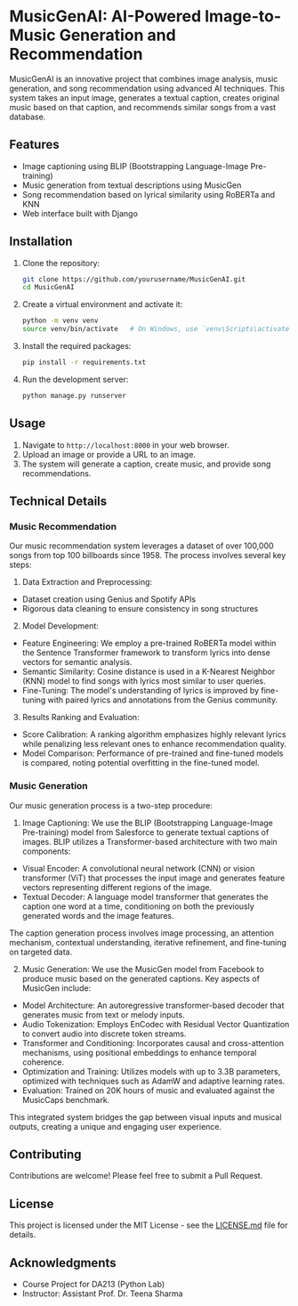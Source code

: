 # MusicGenAI: AI-Powered Image-to-Music Generation and Recommendation

MusicGenAI is an innovative project that combines image analysis, music generation, and song recommendation using advanced AI techniques. This system takes an input image, generates a textual caption, creates original music based on that caption, and recommends similar songs from a vast database.

## Features

- Image captioning using BLIP (Bootstrapping Language-Image Pre-training)
- Music generation from textual descriptions using MusicGen
- Song recommendation based on lyrical similarity using RoBERTa and KNN
- Web interface built with Django

## Installation

1. Clone the repository:
   ```sh
   git clone https://github.com/yourusername/MusicGenAI.git
   cd MusicGenAI
2. Create a virtual environment and activate it:
   ```sh
   python -m venv venv
   source venv/bin/activate   # On Windows, use `venv\Scripts\activate`
4. Install the required packages:
   ```sh
   pip install -r requirements.txt
6. Run the development server:
   ```sh
   python manage.py runserver
## Usage

1. Navigate to `http://localhost:8000` in your web browser.
2. Upload an image or provide a URL to an image.
3. The system will generate a caption, create music, and provide song recommendations.

## Technical Details

### Music Recommendation

Our music recommendation system leverages a dataset of over 100,000 songs from top 100 billboards since 1958. The process involves several key steps:

1. Data Extraction and Preprocessing:
- Dataset creation using Genius and Spotify APIs
- Rigorous data cleaning to ensure consistency in song structures

2. Model Development:
- Feature Engineering: We employ a pre-trained RoBERTa model within the Sentence Transformer framework to transform lyrics into dense vectors for semantic analysis.
- Semantic Similarity: Cosine distance is used in a K-Nearest Neighbor (KNN) model to find songs with lyrics most similar to user queries.
- Fine-Tuning: The model's understanding of lyrics is improved by fine-tuning with paired lyrics and annotations from the Genius community.

3. Results Ranking and Evaluation:
- Score Calibration: A ranking algorithm emphasizes highly relevant lyrics while penalizing less relevant ones to enhance recommendation quality.
- Model Comparison: Performance of pre-trained and fine-tuned models is compared, noting potential overfitting in the fine-tuned model.

### Music Generation

Our music generation process is a two-step procedure:

1. Image Captioning:
We use the BLIP (Bootstrapping Language-Image Pre-training) model from Salesforce to generate textual captions of images. BLIP utilizes a Transformer-based architecture with two main components:
- Visual Encoder: A convolutional neural network (CNN) or vision transformer (ViT) that processes the input image and generates feature vectors representing different regions of the image.
- Textual Decoder: A language model transformer that generates the caption one word at a time, conditioning on both the previously generated words and the image features.

The caption generation process involves image processing, an attention mechanism, contextual understanding, iterative refinement, and fine-tuning on targeted data.

2. Music Generation:
We use the MusicGen model from Facebook to produce music based on the generated captions. Key aspects of MusicGen include:
- Model Architecture: An autoregressive transformer-based decoder that generates music from text or melody inputs.
- Audio Tokenization: Employs EnCodec with Residual Vector Quantization to convert audio into discrete token streams.
- Transformer and Conditioning: Incorporates causal and cross-attention mechanisms, using positional embeddings to enhance temporal coherence.
- Optimization and Training: Utilizes models with up to 3.3B parameters, optimized with techniques such as AdamW and adaptive learning rates.
- Evaluation: Trained on 20K hours of music and evaluated against the MusicCaps benchmark.

This integrated system bridges the gap between visual inputs and musical outputs, creating a unique and engaging user experience.

## Contributing

Contributions are welcome! Please feel free to submit a Pull Request.

## License

This project is licensed under the MIT License - see the [LICENSE.md](LICENSE.md) file for details.

## Acknowledgments

- Course Project for DA213 (Python Lab)
- Instructor: Assistant Prof. Dr. Teena Sharma
